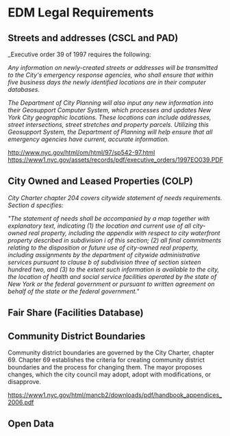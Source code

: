 # **EDM Legal Requirements**

## Streets and addresses (CSCL and PAD)
_Executive order 39 of 1997 requires the following:

_Any information on newly-created streets or addresses will be transmitted to the City's emergency response agencies, who shall ensure that within five business days the newly identified locations are in their computer databases._

_The Department of City Planning will also input any new information into their Geosupport Computer System, which processes and updates New York City geographic locations. These locations can include addresses, street intersections, street stretches and property parcels. Utilizing this Geosupport System, the Department of Planning will help ensure that all emergency agencies have current, accurate information._

http://www.nyc.gov/html/om/html/97/sp542-97.html
https://www1.nyc.gov/assets/records/pdf/executive_orders/1997EO039.PDF

## City Owned and Leased Properties (COLP)
_City Charter chapter 204 covers citywide statement of needs requirements. Section d specifies:_

_"The statement of needs shall be accompanied by a map together with explanatory text, indicating (1) the location and current use of all city-owned real property,  including the appendix with respect to city waterfront property described in subdivision i of this section; (2) all final commitments relating to the disposition  or future use of city-owned real property, including  assignments by the department of citywide administrative services pursuant to clause b of subdivision three  of section sixteen hundred two, and (3) to the extent such information is available to the city, the location of health and social service facilities  operated  by  the  state of New York or the federal government or pursuant to written agreement on behalf of the state or the federal  government."_

## Fair Share (Facilities Database)

## Community District Boundaries
Community district boundaries are governed by the City Charter, chapter 69. Chapter 69 establishes the criteria for creating community district boundaries and the process for changing them. The mayor proposes changes, which the city council may adopt, adopt with modifications, or disapprove.

https://www1.nyc.gov/html/mancb2/downloads/pdf/handbook_appendices_2006.pdf

## Open Data
